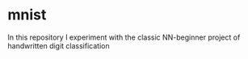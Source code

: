 # mnist
In this repository I experiment with the classic NN-beginner project of handwritten digit classification
